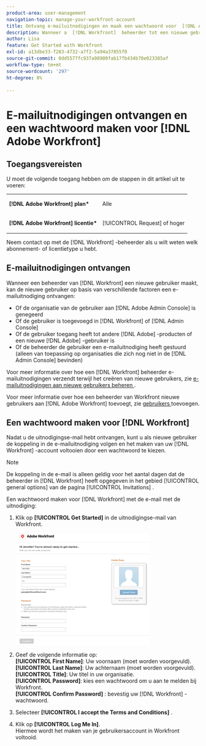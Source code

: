 ```yaml
---
product-area: user-management
navigation-topic: manage-your-workfront-account
title: Ontvang e-mailuitnodigingen en maak een wachtwoord voor  [!DNL Adobe Workfront]
description: Wanneer a  [!DNL Workfront]  beheerder tot een nieuwe gebruiker leidt, kan de nieuwe gebruiker een uitnodigingsE-mail ontvangen die op verscheidene factoren wordt gebaseerd.
author: Lisa
feature: Get Started with Workfront
exl-id: a13dbe33-f283-4732-a7f2-5a94a37855f0
source-git-commit: 0dd5577fc937a98900fab17fb434b70e023385af
workflow-type: tm+mt
source-wordcount: '297'
ht-degree: 0%

---
```


# E-mailuitnodigingen ontvangen en een wachtwoord maken voor [!DNL Adobe Workfront]

## Toegangsvereisten

U moet de volgende toegang hebben om de stappen in dit artikel uit te voeren:

<table style="table-layout:auto"> 
 <col> 
 </col> 
 <col> 
 </col> 
 <tbody> 
  <tr> 
   <td role="rowheader"><strong>[!DNL Adobe Workfront] plan*</strong></td> 
   <td> <p>Alle</p> </td> 
  </tr> 
  <tr> 
   <td role="rowheader"><strong>[!DNL Adobe Workfront] licentie*</strong></td> 
   <td> <p>[!UICONTROL Request] of hoger</p> </td> 
  </tr> 
 </tbody> 
</table>

Neem contact op met de [!DNL Workfront] -beheerder als u wilt weten welk abonnement- of licentietype u hebt.

## E-mailuitnodigingen ontvangen

Wanneer een beheerder van [!DNL Workfront] een nieuwe gebruiker maakt, kan de nieuwe gebruiker op basis van verschillende factoren een e-mailuitnodiging ontvangen:

* Of de organisatie van de gebruiker aan [!DNL Adobe Admin Console] is genegeerd
* Of de gebruiker is toegevoegd in [!DNL Workfront] of [!DNL Admin Console]
* Of de gebruiker toegang heeft tot andere [!DNL Adobe] -producten of een nieuwe [!DNL Adobe] -gebruiker is
* Of de beheerder de gebruiker een e-mailuitnodiging heeft gestuurd (alleen van toepassing op organisaties die zich nog niet in de [!DNL Admin Console] bevinden)

Voor meer informatie over hoe een [!DNL Workfront] beheerder e-mailuitnodigingen verzendt terwijl het creëren van nieuwe gebruikers, zie [ e-mailuitnodigingen aan nieuwe gebruikers beheren ](../../../administration-and-setup/manage-workfront/emails/manage-email-invitations.md).

Voor meer informatie over hoe een beheerder van Workfront nieuwe gebruikers aan [!DNL Adobe Workfront] toevoegt, zie [ gebruikers ](../../../administration-and-setup/add-users/create-and-manage-users/add-users.md) toevoegen.

## Een wachtwoord maken voor [!DNL Workfront]

Nadat u de uitnodigingse-mail hebt ontvangen, kunt u als nieuwe gebruiker de koppeling in de e-mailuitnodiging volgen en het maken van uw [!DNL Workfront] -account voltooien door een wachtwoord te kiezen.

>[!NOTE]
>
>De koppeling in de e-mail is alleen geldig voor het aantal dagen dat de beheerder in [!DNL Workfront] heeft opgegeven in het gebied [!UICONTROL general options] van de pagina [!UICONTROL Invitations] .

Een wachtwoord maken voor [!DNL Workfront] met de e-mail met de uitnodiging:

1. Klik op **[!UICONTROL Get Started]** in de uitnodigingse-mail van Workfront.

   ![ Nieuw gebruikersscherm van e-mailuitnodiging ](assets/new-user-screen-from-invitation-adobe-350x292.png)

1. Geef de volgende informatie op:\
   **[!UICONTROL First Name]**: Uw voornaam (moet worden voorgevuld).\
   **[!UICONTROL Last Name]**: Uw achternaam (moet worden voorgevuld).\
   **[!UICONTROL Title]**: Uw titel in uw organisatie.\
   **[!UICONTROL Password]**: kies een wachtwoord om u aan te melden bij Workfront.\
   **[!UICONTROL Confirm Password]** : bevestig uw [!DNL Workfront] -wachtwoord.

1. Selecteer **[!UICONTROL I accept the Terms and Conditions]** .
1. Klik op **[!UICONTROL Log Me In]**.\
   Hiermee wordt het maken van je gebruikersaccount in Workfront voltooid.

